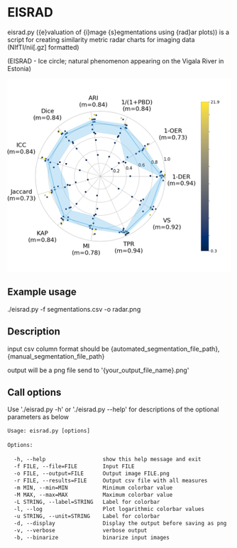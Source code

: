 # EISRAD

eisrad.py ({e}valuation of {i}mage {s}egmentations using {rad}ar plots)) is a script for creating similarity metric radar charts for imaging data (NIfTI/nii[.gz] formatted)

(EISRAD - Ice circle; natural phenomenon appearing on the Vigala River in Estonia)

![polar plot example](polar.png)

## Example usage
./eisrad.py -f segmentations.csv -o radar.png

## Description
input csv column format should be {automated_segmentation_file_path},{manual_segmentation_file_path}

output will be a png file
    send to '{your_output_file_name}.png'

## Call options

Use './eisrad.py -h' or './eisrad.py --help' for descriptions of the optional parameters as below

```
Usage: eisrad.py [options]

Options:

  -h, --help                  show this help message and exit
  -f FILE, --file=FILE        Input FILE
  -o FILE, --output=FILE      Output image FILE.png
  -r FILE, --results=FILE     Output csv file with all measures
  -m MIN, --min=MIN           Minimum colorbar value
  -M MAX, --max=MAX           Maximum colorbar value
  -L STRING, --label=STRING   Label for colorbar
  -l, --log                   Plot logarithmic colorbar values
  -u STRING, --unit=STRING    Label for colorbar
  -d, --display               Display the output before saving as png
  -v, --verbose               verbose output
  -b, --binarize              binarize input images
```